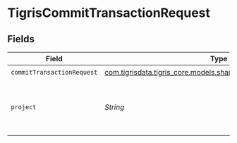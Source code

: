 # TigrisCommitTransactionRequest


## Fields

| Field                                                                                                                | Type                                                                                                                 | Required                                                                                                             | Description                                                                                                          |
| -------------------------------------------------------------------------------------------------------------------- | -------------------------------------------------------------------------------------------------------------------- | -------------------------------------------------------------------------------------------------------------------- | -------------------------------------------------------------------------------------------------------------------- |
| `commitTransactionRequest`                                                                                           | [com.tigrisdata.tigris_core.models.shared.CommitTransactionRequest](../../models/shared/CommitTransactionRequest.md) | :heavy_check_mark:                                                                                                   | N/A                                                                                                                  |
| `project`                                                                                                            | *String*                                                                                                             | :heavy_check_mark:                                                                                                   | Project name whose DB this transaction belongs to.                                                                   |